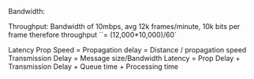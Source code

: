 Bandwidth:


Throughput:
	Bandwidth of 10mbps, avg 12k frames/minute, 10k bits per frame
	therefore throughput
	``= (12,000*10,000)/60`

Latency
	Prop Speed = 
	Propagation delay = Distance / propagation speed
	Transmission Delay = Message size/Bandwidth
	Latency = Prop Delay + Transmission Delay + Queue time + Processing time
